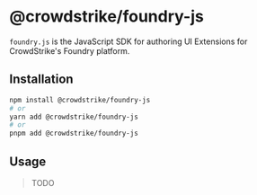 # @crowdstrike/foundry-js

`foundry.js` is the JavaScript SDK for authoring UI Extensions for CrowdStrike's Foundry platform.

## Installation

```sh
npm install @crowdstrike/foundry-js
# or
yarn add @crowdstrike/foundry-js
# or
pnpm add @crowdstrike/foundry-js
```

## Usage

> TODO
